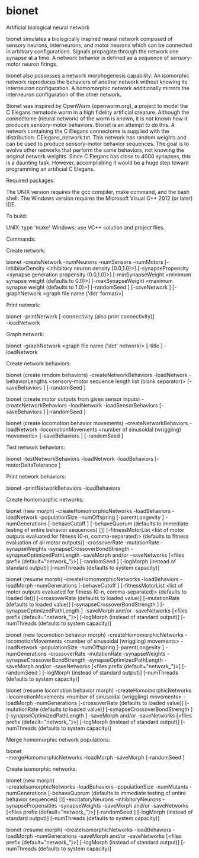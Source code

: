bionet
======

Artificial biological neural network

bionet simulates a biologically inspired neural network composed of
sensory neurons, interneurons, and motor neurons which can be connected
in arbitrary configurations. Signals propagate through the network one
synapse at a time. A network behavior is defined as a sequence of
sensory-motor neuron firings.

bionet also possesses a network morphogenesis capability:
An isomorphic network reproduces the behaviors of another network
without knowing its interneuron configuration. A homomorphic network
additionally mirrors the interneuron configuration of the other network.

Bionet was inspired by OpenWorm (openworm.org), a project to model the
C Elegans nematode worm in a high fidelity artificial creature. Although
the connectome (neural network) of the worm is known, it is not known
how it produces sensory-motor behaviors. Bionet is an attempt to do this.
A network containing the C Elegans connectome is supplied with
the distribution: CElegans_network.txt. This network has random weights
and can be used to produce sensory-motor behavior sequences. The goal
is to evolve other networks that perform the same behaviors, not
knowing the original network weights. Since C Elegans has close to
4000 synapses, this is a daunting task. However, accomplishing it would
be a huge step toward programming an artificial C Elegans.

Required packages:

The UNIX version requires the gcc compiler, make command, and
the bash shell. The Windows version requires the Microsoft Visual
C++ 2012 (or later) IDE.

To build:

UNIX: type 'make'
Windows: use VC++ solution and project files.

Commands:

Create network:

bionet
   -createNetwork
   -numNeurons <number of neurons>
   -numSensors <number of sensors>
   -numMotors <number of motors>
   [-inhibitorDensity <inhibitory neuron density [0.0,1.0]>]
   [-synapsePropensity <synapse generation propensity (0.0,1.0]>]
   [-minSynapseWeight <minimum synapse weight (defaults to 0.0)>]
   [-maxSynapseWeight <maximum synapse weight (defaults to 1.0)>]
   [-randomSeed <random seed>]
   [-saveNetwork <network file name>]
   [-graphNetwork <graph file name ('dot' format)>]

Print network:

bionet
   -printNetwork
   [-connectivity (also print connectivity)]   
   -loadNetwork <network file name>

Graph network:

bionet
   -graphNetwork <graph file name ('dot' network)>
   [-title <graph title>]
   -loadNetwork <network file name>

Create network behaviors:

bionet (create random behaviors)
   -createNetworkBehaviors
   -loadNetwork <network file name>
   -behaviorLengths <sensory-motor sequence length list (blank separator)>
   [-saveBehaviors <behaviors file name>]
   [-randomSeed <random seed>]

bionet (create motor outputs from given sensor inputs)
   -createNetworkBehaviors
   -loadNetwork <network file name>
   -loadSensorBehaviors <behaviors file name>
   [-saveBehaviors <behaviors file name>]
   [-randomSeed <random seed>]

bionet (create locomotion behavior movements)
   -createNetworkBehaviors
   -loadNetwork <network file name>
   -locomotionMovements <number of sinusoidal (wriggling) movements>
   [-saveBehaviors <behaviors file name>]
   [-randomSeed <random seed>]

Test network behaviors: 

bionet
   -testNetworkBehaviors
   -loadNetwork <network file name>
   -loadBehaviors <behaviors file name>
   [-motorDeltaTolerance <minimum motor delta to print>]

Print network behaviors:

bionet
   -printNetworkBehaviors
   -loadBehaviors <behaviors file name>

Create homomorphic networks:

bionet (new morph)
   -createHomomorphicNetworks
   -loadBehaviors <behaviors file name>
   -loadNetwork <homomorph network file name>
   -populationSize <number population members>
   -numOffspring <number offspring per generation>
   [-parentLongevity <parent dies after this many offspring>]
   -numGenerations <number of evolution generations>
   [-behaveCutoff <stop evolution when this many members behave>]
   [-behaveQuorum <behaving member quorum required to advance behavior testing to next sensory-motor step>
      (defaults to immediate testing of entire behavior sequences)
	  [<maximum generations before advancing without a quorum>]]
   [-fitnessMotorList <list of motor outputs evaluated for fitness (0-n, comma-separated)>
      (defaults to fitness evaluation of all motor outputs)]
   -crossoverRate <probability>
   -mutationRate <probability>
   -synapseWeights <minimum> <maximum> <max delta>
   -synapseCrossoverBondStrength <probability of connected neurons crossing over together>
   -synapseOptimizedPathLength <synapse path length optimized as a group>
   -saveMorph <morph file name> and/or -saveNetworks [<files prefix (default="network_")>]
   [-randomSeed <random seed>]
   [-logMorph <morph log file name> (instead of standard output)]
   [-numThreads <number of threads> (defaults to system capacity)]

bionet (resume morph)
   -createHomomorphicNetworks
   -loadBehaviors <behaviors file name>
   -loadMorph <morph file name>
   -numGenerations <number of evolution generations>
   [-behaveCutoff <stop evolution when this many members behave>]
   [-fitnessMotorList <list of motor outputs evaluated for fitness (0-n, comma-separated)>
      (defaults to loaded list)]
   [-crossoverRate <probability> (defaults to loaded value)]
   [-mutationRate <probability> (defaults to loaded value)]
   [-synapseCrossoverBondStrength <probability of connected neurons crossing over together>]
   [-synapseOptimizedPathLength <synapse path length optimized as a group>]
   -saveMorph <morph file name> and/or -saveNetworks [<files prefix (default="network_")>]
   [-logMorph <morph log file name> (instead of standard output)]
   [-numThreads <number of threads> (defaults to system capacity)]

bionet (new locomotion behavior morph)
   -createHomomorphicNetworks
   -locomotionMovements <number of sinusoidal (wriggling) movements>
   -loadNetwork <homomorph network file name>
   -populationSize <number population members>
   -numOffspring <number offspring per generation>
   [-parentLongevity <parent dies after this many offspring>]
   -numGenerations <number of evolution generations>
   -crossoverRate <probability>
   -mutationRate <probability>
   -synapseWeights <minimum> <maximum> <max delta>
   -synapseCrossoverBondStrength <probability of connected neurons crossing over together>
   -synapseOptimizedPathLength <synapse path length optimized as a group>
   -saveMorph <morph file name> and/or -saveNetworks [<files prefix (default="network_")>]
   [-randomSeed <random seed>]
   [-logMorph <morph log file name> (instead of standard output)]
   [-numThreads <number of threads> (defaults to system capacity)]

bionet (resume locomotion behavior morph)
   -createHomomorphicNetworks
   -locomotionMovements <number of sinusoidal (wriggling) movements>
   -loadMorph <morph file name>
   -numGenerations <number of evolution generations>
   [-crossoverRate <probability> (defaults to loaded value)]
   [-mutationRate <probability> (defaults to loaded value)]
   [-synapseCrossoverBondStrength <probability of connected neurons crossing over together>]
   [-synapseOptimizedPathLength <synapse path length optimized as a group>]
   -saveMorph <morph file name> and/or -saveNetworks [<files prefix (default="network_")>]
   [-logMorph <morph log file name> (instead of standard output)]
   [-numThreads <number of threads> (defaults to system capacity)]

Merge homomorphic network populations:

bionet   
   -mergeHomomorphicNetworks
   -loadMorph <morph file name> <morph file name>
   -saveMorph <morph file name>
   [-randomSeed <random seed>]

Create isomorphic networks:

bionet (new morph)   
   -createIsomorphicNetworks
   -loadBehaviors <behaviors file name>
   -populationSize <number population members>
   -numMutants <number mutants per generation>
   -numGenerations <number of evolution generations>
   [-behaveQuorum <behaving member quorum required to advance behavior testing to next sensory-motor step>
      (defaults to immediate testing of entire behavior sequences)
	  [<maximum generations before advancing without a quorum>]]
   -excitatoryNeurons <minimum number> <maximum> <max delta> <probability of random change>
   -inhibitoryNeurons <minimum number> <maximum> <max delta> <probability of random change>
   -synapsePropensities <minimum> <maximum> <max delta> <probability of random change>
   -synapseWeights <minimum> <maximum> <max delta> <probability of random change>
   -saveMorph <morph file name> and/or -saveNetworks [<files prefix (default="network_")>]
   [-randomSeed <random seed>]
   [-logMorph <morph log file name> (instead of standard output)]
   [-numThreads <number of threads> (defaults to system capacity)]

bionet (resume morph)
   -createIsomorphicNetworks
   -loadBehaviors <behaviors file name>
   -loadMorph <morph file name>
   -numGenerations <number of evolution generations>
   -saveMorph <morph file name> and/or -saveNetworks [<files prefix (default="network_")>]
   [-logMorph <morph log file name> (instead of standard output)]
   [-numThreads <number of threads> (defaults to system capacity)]
